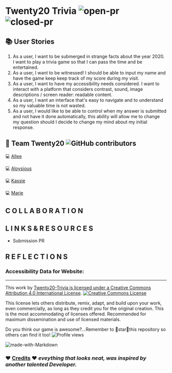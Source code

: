 # Twenty20 Trivia ![open-pr](https://img.shields.io/github/issues-pr-raw/Twenty20-Trivia/Twenty20) ![closed-pr](https://img.shields.io/github/issues-pr-closed/Twenty20-Trivia/Twenty20)

## 📚 User Stories

1. As a user, I want to be submerged in strange facts about the year 2020. I want to play a trivia game so that I can pass the time and be entertained.
2. As a user, I want to be witnessed! I should be able to input my name and have the game keep keep track of my score during my visit.
3. As a user, I want to have my accessibility needs considered. I want to interact with a platform that considers contrast, sound, image descriptions / screen reader: readable content.
4. As a user, I want an interface that's easy to navigate and to understand so my valuable time is not wasted.
5. As a user, I would like to be able to control when my answer is submitted and not have it done automatically, this ability will allow me to change my question should I decide to change my mind about my initial response.

## 👥 Team Twenty20 ![GitHub contributors](https://img.shields.io/github/contributors/Twenty20-Trivia/Twenty20?style=plastic)

💻 [Allee](https://github.com/Alleemccoy)

💻 [Aloysious](https://github.com/AL0YSI0US)

💻 [Kassie](https://github.com/kassiebradshaw)

💻 [Marie](https://github.com/Mmarcos01)

## C O L L A B O R A T I O N

## L I N K S  &  R E S O U R C E S

+ Submission PR

## R E F L E C T I O N S

### Accessibility Data for Website:

---

This work by <a xmlns:cc="http://creativecommons.org/ns#" href="https://github.com/AL0YSI0US/" property="cc:attributionName" rel="cc:attributionURL">Twenty20-Trivia is licensed under a <a rel="license" href="http://creativecommons.org/licenses/by/4.0/">Creative Commons Attribution 4.0 International License</a>. <a rel="license" href="http://creativecommons.org/licenses/by/4.0/"><img alt="Creative Commons License" style="border-width:0" src="https://i.creativecommons.org/l/by/4.0/88x31.png" /></a><br />

This license lets others distribute, remix, adapt, and build upon your work, even commercially, as long as they credit you for the original creation. This is the most accommodating of licenses offered. Recommended for maximum dissemination and use of licensed materials.

Do you think our game is awesome?...Remember to 🌟star🌟this repository so others can find it too! ![Profile views](https://gpvc.arturio.dev/Twenty20-Tivia) 

![made-with-Markdown](https://img.shields.io/badge/Made%20with-Markdown-1f425f.svg)

### ❤️ [Credits](credits.md) ❤️ *eveything that looks neat, was inspired by another talented Developer.*
